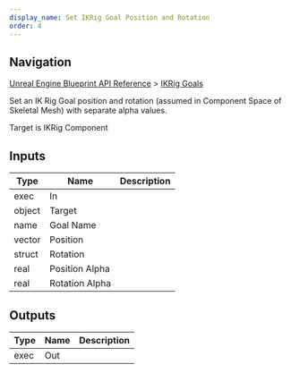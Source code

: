 ```yaml
---
display_name: Set IKRig Goal Position and Rotation
order: 4
---
```

## Navigation

[Unreal Engine Blueprint API Reference](https://dev.epicgames.com/documentation/en-us/unreal-engine/BlueprintAPI) > [IKRig Goals](https://dev.epicgames.com/documentation/en-us/unreal-engine/BlueprintAPI/IKRigGoals)

Set an IK Rig Goal position and rotation (assumed in Component Space of Skeletal Mesh) with separate alpha values.

Target is IKRig Component

## Inputs

| Type | Name | Description |
| --- | --- | --- |
| exec | In |  |
| object | Target |  |
| name | Goal Name |  |
| vector | Position |  |
| struct | Rotation |  |
| real | Position Alpha |  |
| real | Rotation Alpha |  |

## Outputs

| Type | Name | Description |
| --- | --- | --- |
| exec | Out |  |

